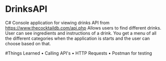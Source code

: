 # DrinksAPI

C# Console application for viewing drinks API from https://www.thecocktaildb.com/api.php
Allows users to find different drinks. User can see ingredients and instructions of a drink. 
You get a menu of all the different categories when the application is starts and the user can choose based on that.

#Things Learned
•	Calling API's
•	HTTP Requests
•	Postman for testing
